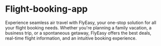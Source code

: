 # Flight-booking-app
Experience seamless air travel with FlyEasy, your one-stop solution for all your flight booking needs. Whether you're planning a family vacation, a business trip, or a spontaneous getaway, FlyEasy offers the best deals, real-time flight information, and an intuitive booking experience.
